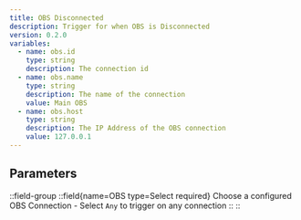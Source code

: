 ```yaml
---
title: OBS Disconnected
description: Trigger for when OBS is Disconnected
version: 0.2.0
variables:
  - name: obs.id
    type: string
    description: The connection id
  - name: obs.name
    type: string
    description: The name of the connection
    value: Main OBS
  - name: obs.host
    type: string
    description: The IP Address of the OBS connection
    value: 127.0.0.1
---
```


## Parameters
::field-group
  ::field{name=OBS type=Select required}
    Choose a configured OBS Connection
    - Select `Any` to trigger on any connection
  ::
::